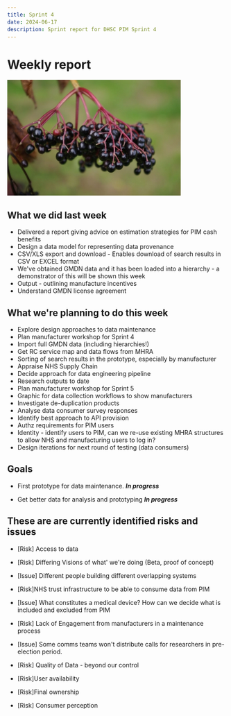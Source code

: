```yaml
---
title: Sprint 4
date: 2024-06-17
description: Sprint report for DHSC PIM Sprint 4
---
```


Weekly report 
=============

![Elderberries](elderberries.jpg)

What we did last week
---------------------

- Delivered a report giving advice on estimation strategies for PIM cash
 benefits
-  Design a data model for representing data provenance
- CSV/XLS export and download - Enables download of search results in CSV or EXCEL format
- We've obtained GMDN data and it has been loaded into a hierarchy - a demonstrator of this will be shown this week
- Output - outlining manufacture incentives
- Understand GMDN license agreement

What we're planning to do this week
-----------------------------------

- Explore design approaches to data maintenance
- Plan manufacturer workshop for Sprint 4
- Import full GMDN data (including hierarchies!)
- Get RC service map and data flows from MHRA
- Sorting of search results in the prototype, especially by manufacturer
- Appraise NHS Supply Chain
- Decide approach for data engineering pipeline
- Research outputs to date
- Plan manufacturer workshop for Sprint 5
- Graphic for data collection workflows to show manufacturers
- Investigate de-duplication products
- Analyse data consumer survey responses
- Identify best approach to API provision
- Authz requirements for PIM users
- Identity - identify users to PIM, can we re-use existing MHRA structures to allow NHS and manufacturing users to log in?
- Design iterations for next round of testing (data consumers)

Goals
-----

- First prototype for data maintenance.
 <span class="badge bg-info">_**In progress**_</span>

- Get better data for analysis and prototyping
<span class="badge bg-info">_**In progress**_</span>

These are are currently identified risks and issues
---------------------------------------------------

- [Risk] Access to data
- [Risk] Differing Visions of what' we're doing (Beta, proof of concept)
- [Issue] Different people building different overlapping systems
- [Risk]NHS trust infrastructure to be able to consume data from PIM
- [Issue] What constitutes a medical device? How can we decide what is included
and excluded from PIM

- [Risk] Lack of Engagement from manufacturers in a maintenance process
- [Issue] Some comms teams won't distribute calls for researchers in
pre-election period.

- [Risk] Quality of Data - beyond our control
- [Risk]User availability
- [Risk]Final ownership
- [Risk] Consumer perception
